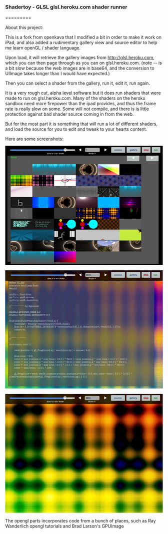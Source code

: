 ### Shadertoy - GLSL glsl.heroku.com shader runner
=========

About this project:

This is a fork from openkava that I modified a bit in order to make it work on iPad, and also added a rudimentary gallery view
and source editor to help me learn openGL / shader language.


Upon load, it will retrieve the gallery images from http://glsl.heroku.com, which you can then page through as you can on glsl.heroku.com.
(note -- is a bit slow because the web images are in base64, and the conversion to UIImage takes longer than I would have expected.)

Then you can select a shader from the gallery, run it, edit it, run again.

It is a very rough cut, alpha level software but it does run shaders that were made to run on glsl.heroku.com.
Many of the shaders on the heroku sandbox need more firepower than the ipad provides, and thus the frame rate is really slow on some.
Some will not compile, and there is is little protection against bad shader source coming in from the web.

But for the most part it is something that will run a lot of different shaders, and load the source for you to edit and tweak to your hearts content.


Here are some screenshots:

![gallery view](screen1.png)

![source view](screen2.png)

![shader running ](screen3.png)


The opengl parts incorporates code from a bunch of places, such as Ray Wanderlich opengl tutorials and Brad Larson's GPUImage



